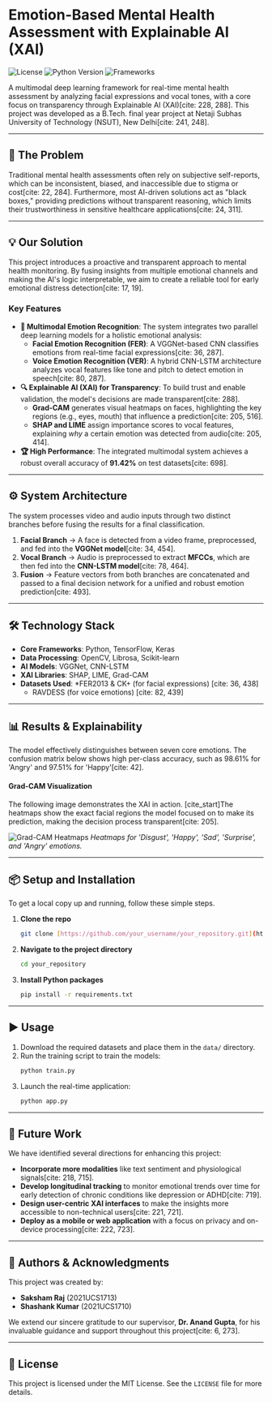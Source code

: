 # Emotion-Based Mental Health Assessment with Explainable AI (XAI)

![License](https://img.shields.io/badge/license-MIT-blue.svg)
![Python Version](https://img.shields.io/badge/python-3.8%2B-brightgreen.svg)
![Frameworks](https://img.shields.io/badge/frameworks-TensorFlow%20%7C%20Keras-orange.svg)

A multimodal deep learning framework for real-time mental health assessment by analyzing facial expressions and vocal tones, with a core focus on transparency through Explainable AI (XAI)[cite: 228, 288]. This project was developed as a B.Tech. final year project at Netaji Subhas University of Technology (NSUT), New Delhi[cite: 241, 248].

---

## 🚀 The Problem

Traditional mental health assessments often rely on subjective self-reports, which can be inconsistent, biased, and inaccessible due to stigma or cost[cite: 22, 284]. Furthermore, most AI-driven solutions act as "black boxes," providing predictions without transparent reasoning, which limits their trustworthiness in sensitive healthcare applications[cite: 24, 311].

---

## 💡 Our Solution

This project introduces a proactive and transparent approach to mental health monitoring. By fusing insights from multiple emotional channels and making the AI's logic interpretable, we aim to create a reliable tool for early emotional distress detection[cite: 17, 19].

### Key Features
* **🧠 Multimodal Emotion Recognition**: The system integrates two parallel deep learning models for a holistic emotional analysis:
    * **Facial Emotion Recognition (FER)**: A VGGNet-based CNN classifies emotions from real-time facial expressions[cite: 36, 287].
    * **Voice Emotion Recognition (VER)**: A hybrid CNN-LSTM architecture analyzes vocal features like tone and pitch to detect emotion in speech[cite: 80, 287].
* **🔍 Explainable AI (XAI) for Transparency**: To build trust and enable validation, the model's decisions are made transparent[cite: 288].
    * **Grad-CAM** generates visual heatmaps on faces, highlighting the key regions (e.g., eyes, mouth) that influence a prediction[cite: 205, 516].
    * **SHAP and LIME** assign importance scores to vocal features, explaining *why* a certain emotion was detected from audio[cite: 205, 414].
* **🏆 High Performance**: The integrated multimodal system achieves a robust overall accuracy of **91.42%** on test datasets[cite: 698].

---

## ⚙️ System Architecture

The system processes video and audio inputs through two distinct branches before fusing the results for a final classification.

1.  **Facial Branch** → A face is detected from a video frame, preprocessed, and fed into the **VGGNet model**[cite: 34, 454].
2.  **Vocal Branch** → Audio is preprocessed to extract **MFCCs**, which are then fed into the **CNN-LSTM model**[cite: 78, 464].
3.  **Fusion** → Feature vectors from both branches are concatenated and passed to a final decision network for a unified and robust emotion prediction[cite: 493].

---

## 🛠️ Technology Stack

* **Core Frameworks**: Python, TensorFlow, Keras
* **Data Processing**: OpenCV, Librosa, Scikit-learn
* **AI Models**: VGGNet, CNN-LSTM
* **XAI Libraries**: SHAP, LIME, Grad-CAM
* **Datasets Used**:
    *FER2013 & CK+ (for facial expressions) [cite: 36, 438]
    * RAVDESS (for voice emotions) [cite: 82, 439]

---

## 📊 Results & Explainability

The model effectively distinguishes between seven core emotions. The confusion matrix below shows high per-class accuracy, such as 98.61% for 'Angry' and 97.51% for 'Happy'[cite: 42].

#### Grad-CAM Visualization
The following image demonstrates the XAI in action. [cite_start]The heatmaps show the exact facial regions the model focused on to make its prediction, making the decision process transparent[cite: 205].

![Grad-CAM Heatmaps](https://github.com/user-attachments/assets/4c564753-7378-4ac7-ad06-08c60ac4e835)
*Heatmaps for 'Disgust', 'Happy', 'Sad', 'Surprise', and 'Angry' emotions.*

---

## 📦 Setup and Installation

To get a local copy up and running, follow these simple steps.

1.  **Clone the repo**
    ```sh
    git clone [https://github.com/your_username/your_repository.git](https://github.com/your_username/your_repository.git)
    ```
2.  **Navigate to the project directory**
    ```sh
    cd your_repository
    ```
3.  **Install Python packages**
    ```sh
    pip install -r requirements.txt
    ```

---

## ▶️ Usage

1.  Download the required datasets and place them in the `data/` directory.
2.  Run the training script to train the models:
    ```sh
    python train.py
    ```
3.  Launch the real-time application:
    ```sh
    python app.py
    ```

---

## 🔮 Future Work

We have identified several directions for enhancing this project:
* **Incorporate more modalities** like text sentiment and physiological signals[cite: 218, 715].
* **Develop longitudinal tracking** to monitor emotional trends over time for early detection of chronic conditions like depression or ADHD[cite: 719].
* **Design user-centric XAI interfaces** to make the insights more accessible to non-technical users[cite: 221, 721].
* **Deploy as a mobile or web application** with a focus on privacy and on-device processing[cite: 222, 723].

---

## 👥 Authors & Acknowledgments

This project was created by:
* **Saksham Raj** (2021UCS1713)
* **Shashank Kumar** (2021UCS1710) 

We extend our sincere gratitude to our supervisor, **Dr. Anand Gupta**, for his invaluable guidance and support throughout this project[cite: 6, 273].

---

## 📄 License

This project is licensed under the MIT License. See the `LICENSE` file for more details.
